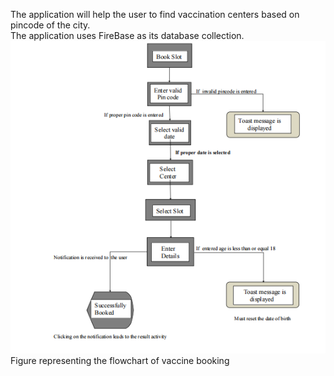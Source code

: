 The application will help the user to find vaccination centers based on pincode of the city.                                                                                                                                               
The application uses FireBase as its database collection.                                                                                                                                                                                         
![](app/vaccinebookingprocedure.png)
                                    Figure representing the flowchart of vaccine booking
